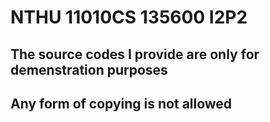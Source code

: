 # NTHU 11010CS 135600 I2P2
## The source codes I provide are only for demenstration purposes
## Any form of copying is not allowed
